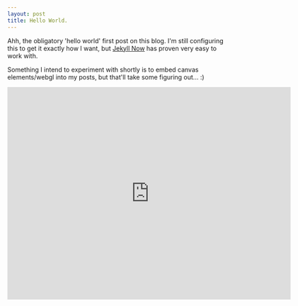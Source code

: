 ```yaml
---
layout: post
title: Hello World.
---
```


Ahh, the obligatory 'hello world' first post on this blog. I'm still configuring this to get it exactly how I want, but [Jekyll Now](https://github.com/barryclark/jekyll-now) has proven very easy to work with. 

Something I intend to experiment with shortly is to embed canvas elements/webgl into my posts, but that'll take some figuring out... :)

<iframe width="640" height="480" src="https://raw.githubusercontent.com/xcodedave/xcodedave.github.io/master/experiments/birds/birds.html" frameborder="0"> </iframe>
